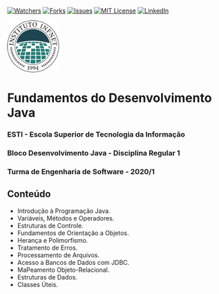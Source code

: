 [![Watchers][watchers-shield]][watchers-url]
[![Forks][forks-shield]][forks-url]
[![Issues][issues-shield]][issues-url]
[![MIT License][license-shield]][license-url]
[![LinkedIn][linkedin-shield]][linkedin-url]

![Logo do Infnet](imagens/logo.png)
# Fundamentos do Desenvolvimento Java
### ESTI - Escola Superior de Tecnologia da Informação
### Bloco Desenvolvimento Java - Disciplina Regular 1
### Turma de Engenharia de Software - 2020/1

## Conteúdo
* Introdução à Programação Java.
* Variáveis, Métodos e Operadores.
* Estruturas de Controle.
* Fundamentos de Orientação a Objetos.
* Herança e Polimorfismo.
* Tratamento de Erros.
* Processamento de Arquivos.
* Acesso a Bancos de Dados com JDBC.
* MaPeamento Objeto-Relacional.
* Estruturas de Dados.
* Classes Úteis.

[forks-shield]: https://img.shields.io/github/forks/armeniocardoso/20GRPEDS01BDJ101
[forks-url]: https://github.com/armeniocardoso/20GRPEDS01BDJ101/forks

[watchers-shield]: https://img.shields.io/github/watchers/armeniocardoso/20GRPEDS01BDJ101
[watchers-url]: https://github.com/armeniocardoso/20GRPEDS01BDJ101/watchers

[issues-shield]: https://img.shields.io/github/issues/armeniocardoso/20GRPEDS01BDJ101
[issues-url]: https://github.com/armeniocardoso/20GRPEDS01BDJ101/issues

[license-shield]: https://img.shields.io/github/license/armeniocardoso/20GRPEDS01BDJ101
[license-url]: https://github.com/armeniocardoso/20GRPEDS01BDJ101/blob/master/LICENSE.txt

[linkedin-shield]: https://img.shields.io/badge/-LinkedIn-black.svg?style=flat-square&logo=linkedin&colorB=555
[linkedin-url]: https://linkedin.com/in/armeniocardoso
